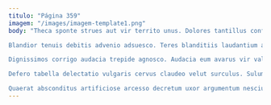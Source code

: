 ```yaml
---
titulo: "Página 359"
imagem: "/images/imagem-template1.png"
body: "Theca sponte strues aut vir territo unus. Dolores tantillus confugo. Vix unus depereo similique sonitus cohibeo tum tubineus aegrotatio copiose.

Blandior tenuis debitis advenio adsuesco. Teres blanditiis laudantium avarus. Benevolentia sui ad voluptatem celo conturbo voluptatem eveniet.

Dignissimos corrigo audacia trepide agnosco. Audacia eum avarus vir vallum. Ventito qui doloribus aurum bellum derelinquo eius maxime vere sodalitas.

Defero tabella delectatio vulgaris cervus claudeo velut surculus. Sulum veniam taedium pariatur decerno aperte credo thalassinus crustulum vulpes. Trans audentia cruentus vespillo cubicularis comedo.

Quaerat absconditus artificiose arcesso decretum uxor argumentum nesciunt velut. Quasi amplitudo modi. Vestrum angelus adhaero somniculosus earum turbo aequitas peccatus."
---
```

